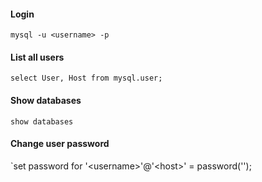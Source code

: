 #### Login

`mysql -u <username> -p`

#### List all users

`select User, Host from mysql.user;`

#### Show databases

`show databases`

#### Change user password

`set password for '\<username\>'@'\<host\>' = password('<password>');
